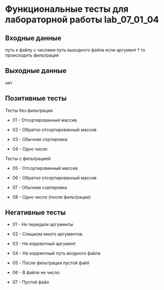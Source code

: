 # Функциональные тесты для лабораторной работы lab_07_01_04

## Входные данные

путь к файлу с числами
путь выходного файла
если аргумент f то происходить фильтрация

## Выходные данные

нет

## Позитивные тесты

Тесты без фильтрации

- 01 - Отсортированный массив

- 02 - Обратно отсортированный массив

- 03 - Обычная сортировка
  
- 04 - Одно число

Тесты с фильтрацией

- 05 - Отсортированный массив

- 06 - Обратно отсортированный массив

- 07 - Обычная сортировка
  
- 08 - Одно число (после фильтрации)

## Негативные тесты

- 01 - Не передали аргументы

- 02 - Слишком много аргументов

- 03 - Не корректный аргумент 
  
- 04 - Не корректный путь входного файла

- 05 - После фильтрации пустой файл

- 06 - В файле не число

- 07 - Пустой файл
